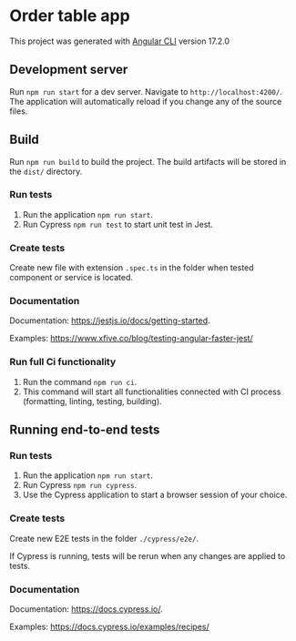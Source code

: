 # Order table app

This project was generated with [Angular CLI](https://github.com/angular/angular-cli) version 17.2.0

## Development server

Run `npm run start` for a dev server. Navigate to `http://localhost:4200/`. The application will automatically reload if you change any of the source files.

## Build

Run `npm run build` to build the project. The build artifacts will be stored in the `dist/` directory.

### Run tests

1. Run the application `npm run start`.
2. Run Cypress `npm run test` to start unit test in Jest.

### Create tests

Create new file with extension `.spec.ts` in the folder when tested component or service is located.

### Documentation

Documentation: https://jestjs.io/docs/getting-started.

Examples: https://www.xfive.co/blog/testing-angular-faster-jest/

### Run full Ci functionality

1. Run the command `npm run ci`.
2. This command will start all functionalities connected with CI process (formatting, linting, testing, building).

## Running end-to-end tests

### Run tests

1. Run the application `npm run start`.
2. Run Cypress `npm run cypress`.
3. Use the Cypress application to start a browser session of your choice.

### Create tests

Create new E2E tests in the folder `./cypress/e2e/`.

If Cypress is running, tests will be rerun when any changes are applied to tests.

### Documentation

Documentation: https://docs.cypress.io/.

Examples: https://docs.cypress.io/examples/recipes/
